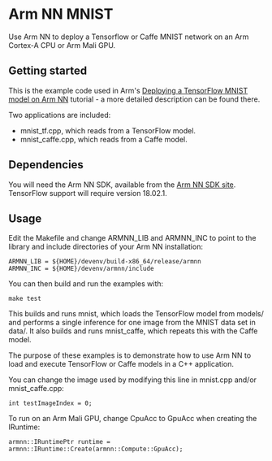 # Arm NN MNIST
Use Arm NN to deploy a Tensorflow or Caffe MNIST network on an Arm Cortex-A CPU or Arm Mali GPU.

## Getting started

This is the example code used in Arm's [Deploying a TensorFlow MNIST model on Arm NN](https://developer.arm.com/technologies/machine-learning-on-arm/developer-material/how-to-guides/) tutorial - a more detailed description can be found there.

Two applications are included:

* mnist_tf.cpp, which reads from a TensorFlow model.
* mnist_caffe.cpp, which reads from a Caffe model.

## Dependencies

You will need the Arm NN SDK, available from the [Arm NN SDK site](https://developer.arm.com/products/processors/machine-learning/arm-nn). TensorFlow support will require version 18.02.1.

## Usage

Edit the Makefile and change ARMNN\_LIB and ARMNN\_INC to point to the library and include directories of your Arm NN installation:

    ARMNN_LIB = ${HOME}/devenv/build-x86_64/release/armnn
    ARMNN_INC = ${HOME}/devenv/armnn/include

You can then build and run the examples with:

    make test

This builds and runs mnist, which loads the TensorFlow model from models/ and performs a single inference for one image from the MNIST data set in data/. It also builds and runs mnist_caffe, which repeats this with the Caffe model.

The purpose of these examples is to demonstrate how to use Arm NN to load and execute TensorFlow or Caffe models in a C++ application.

You can change the image used by modifying this line in mnist.cpp and/or mnist_caffe.cpp:

    int testImageIndex = 0;

To run on an Arm Mali GPU, change CpuAcc to GpuAcc when creating the IRuntime:

    armnn::IRuntimePtr runtime = armnn::IRuntime::Create(armnn::Compute::GpuAcc);
